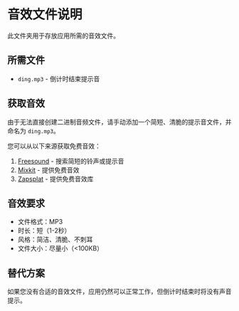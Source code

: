 # 音效文件说明

此文件夹用于存放应用所需的音效文件。

## 所需文件

- `ding.mp3` - 倒计时结束提示音

## 获取音效

由于无法直接创建二进制音频文件，请手动添加一个简短、清脆的提示音文件，并命名为 `ding.mp3`。

您可以从以下来源获取免费音效：

1. [Freesound](https://freesound.org/) - 搜索简短的铃声或提示音
2. [Mixkit](https://mixkit.co/free-sound-effects/) - 提供免费音效
3. [Zapsplat](https://www.zapsplat.com/) - 提供免费音效库

## 音效要求

- 文件格式：MP3
- 时长：短（1-2秒）
- 风格：简洁、清脆、不刺耳
- 文件大小：尽量小（<100KB）

## 替代方案

如果您没有合适的音效文件，应用仍然可以正常工作，但倒计时结束时将没有声音提示。